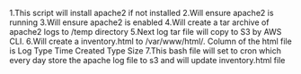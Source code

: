 1.This script will install apache2 if not installed
2.Will ensure apache2 is running
3.Will ensure apache2 is enabled
4.Will create a tar archive of apache2 logs to /temp directory
5.Next log tar file will copy to S3 by AWS CLI.
6.Will create a inventory.html to /var/www/html/. Column of the html file is Log Type Time Created Type Size
7.This bash file will set to cron which every day store the apache log file to s3 and will update inventory.html file
